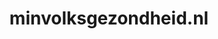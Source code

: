 ---
layout: post
title:  "minvolksgezondheid.nl"
internal_url:  "/dutchgov/minvolksgezondheid.nl.html"
subdomains_count: 2
all_subdomains_count: 2
urls_count: 2
ssl_rank: 0
http_rank: 75
url_link: /data/minvolksgezondheid.nl/urls.txt
all_subdomains_link: /data/minvolksgezondheid.nl/all_subdomains.txt
subdomains_link: /data/minvolksgezondheid.nl/subdomains.txt
categories: dutchgov
---